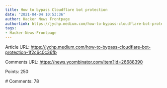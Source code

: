 ```yaml
---
title: How to bypass Cloudflare bot protection
date: "2021-04-04 10:53:36"
author: Hacker News Frontpage
authorlink: https://jychp.medium.com/how-to-bypass-cloudflare-bot-protection-1f2c6c0c36fb
tags:
- Hacker-News-Frontpage
---
```


<p>Article URL: <a href="https://jychp.medium.com/how-to-bypass-cloudflare-bot-protection-1f2c6c0c36fb">https://jychp.medium.com/how-to-bypass-cloudflare-bot-protection-1f2c6c0c36fb</a></p>
<p>Comments URL: <a href="https://news.ycombinator.com/item?id=26688390">https://news.ycombinator.com/item?id=26688390</a></p>
<p>Points: 250</p>
<p># Comments: 78</p>
